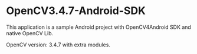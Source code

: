 # OpenCV3.4.7-Android-SDK

This application is a sample Android project with OpenCV4Android SDK and native OpenCV Lib.

OpenCV version: 3.4.7 with extra modules.
